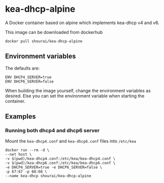 # kea-dhcp-alpine

A Docker container based on alpine which implements kea-dhcp v4 and v6.

This image can be downloaded from dockerhub
```
docker pull shourai/kea-dhcp-alpine
```

## Environment variables

The defaults are:
```
ENV DHCP4_SERVER=true
ENV DHCP6_SERVER=false
```

When building the image yourself, change the environment variables as desired.
Else you can set the environment variable when starting the container.

## Examples

### Running both dhcp4 and dhcp6 server

Mount the `kea-dhcp4.conf` and `kea-dhcp6.conf` files into `/etc/kea`
```
docker run --rm -d \
--net host \
-v $(pwd)/kea-dhcp4.conf:/etc/kea/kea-dhcp4.conf \
-v $(pwd)/kea-dhcp6.conf:/etc/kea/kea-dhcp6.conf \
-e DHCP4_SERVER=true -e DHCP6_SERVER=false \
-p 67:67 -p 68:68 \
--name kea-dhcp shourai/kea-dhcp-alpine
```
